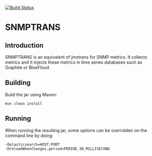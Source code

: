 [![Build Status](https://travis-ci.org/btravers/snmptrans.svg?branch=master)](https://travis-ci.org/btravers/snmptrans)

# SNMPTRANS

## Introduction

SNMPTRANS is an equivalent of jmxtrans for SNMP metrics. It collects metrics and it injects these metrics in time series databases such as Graphite or BlueFlood. 

## Building

Build the jar using Maven:

    mvn clean install
    
## Running

When running the resulting jar, some options can be overridden on the command line by doing:

    -Delasticsearch=HOST:PORT
    -DreloadWhenChanges.period=PERIOD_IN_MILLISECOND